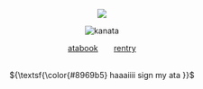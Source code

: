 <div align="center">

![](https://komarev.com/ghpvc/?username=graveyardletters&color=8969b5&style=plastic&label=my++ fans+ )

![kanata](https://github.com/user-attachments/assets/44449bf8-82e7-4f16-a872-7e0c3489f415)

[atabook](https://deathsdespair.atabook.org/)  [rentry](https://rentry.co/deaths-despair)

<br> ${\textsf{\color{#8969b5}  haaaiiii sign my ata }}$
